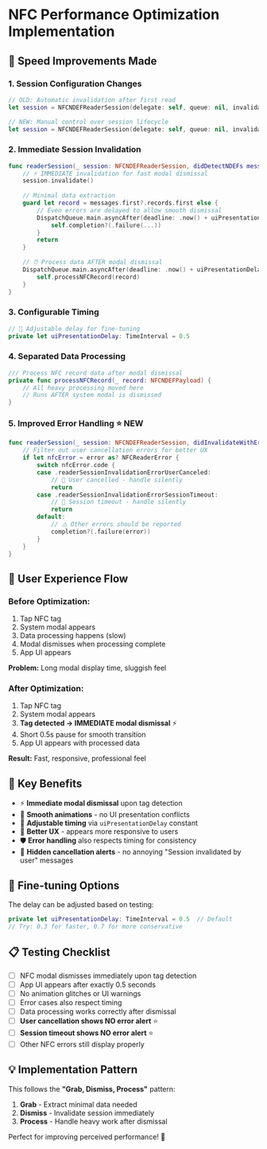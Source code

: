 # NFC Performance Optimization Implementation

## 🚀 **Speed Improvements Made**

### **1. Session Configuration Changes**
```swift
// OLD: Automatic invalidation after first read
let session = NFCNDEFReaderSession(delegate: self, queue: nil, invalidateAfterFirstRead: true)

// NEW: Manual control over session lifecycle
let session = NFCNDEFReaderSession(delegate: self, queue: nil, invalidateAfterFirstRead: false)
```

### **2. Immediate Session Invalidation**
```swift
func readerSession(_ session: NFCNDEFReaderSession, didDetectNDEFs messages: [NFCNDEFMessage]) {
    // ⚡ IMMEDIATE invalidation for fast modal dismissal
    session.invalidate()
    
    // Minimal data extraction
    guard let record = messages.first?.records.first else {
        // Even errors are delayed to allow smooth dismissal
        DispatchQueue.main.asyncAfter(deadline: .now() + uiPresentationDelay) {
            self.completion?(.failure(...))
        }
        return
    }
    
    // ⏰ Process data AFTER modal dismissal
    DispatchQueue.main.asyncAfter(deadline: .now() + uiPresentationDelay) {
        self.processNFCRecord(record)
    }
}
```

### **3. Configurable Timing**
```swift
// 🔧 Adjustable delay for fine-tuning
private let uiPresentationDelay: TimeInterval = 0.5
```

### **4. Separated Data Processing**
```swift
/// Process NFC record data after modal dismissal
private func processNFCRecord(_ record: NFCNDEFPayload) {
    // All heavy processing moved here
    // Runs AFTER system modal is dismissed
}
```

### **5. Improved Error Handling** ⭐ **NEW**
```swift
func readerSession(_ session: NFCNDEFReaderSession, didInvalidateWithError error: Error) {
    // Filter out user cancellation errors for better UX
    if let nfcError = error as? NFCReaderError {
        switch nfcError.code {
        case .readerSessionInvalidationErrorUserCanceled:
            // 🚫 User cancelled - handle silently
            return
        case .readerSessionInvalidationErrorSessionTimeout:
            // 🚫 Session timeout - handle silently  
            return
        default:
            // ⚠️ Other errors should be reported
            completion?(.failure(error))
        }
    }
}
```

## 📱 **User Experience Flow**

### **Before Optimization:**
1. Tap NFC tag
2. System modal appears
3. Data processing happens (slow)
4. Modal dismisses when processing complete
5. App UI appears

**Problem:** Long modal display time, sluggish feel

### **After Optimization:**
1. Tap NFC tag
2. System modal appears
3. **Tag detected → IMMEDIATE modal dismissal** ⚡
4. Short 0.5s pause for smooth transition
5. App UI appears with processed data

**Result:** Fast, responsive, professional feel

## 🎯 **Key Benefits**

- ⚡ **Immediate modal dismissal** upon tag detection
- 🎨 **Smooth animations** - no UI presentation conflicts
- 🔧 **Adjustable timing** via `uiPresentationDelay` constant
- 📱 **Better UX** - appears more responsive to users
- 🛡️ **Error handling** also respects timing for consistency
- 🚫 **Hidden cancellation alerts** - no annoying "Session invalidated by user" messages

## 🔧 **Fine-tuning Options**

The delay can be adjusted based on testing:
```swift
private let uiPresentationDelay: TimeInterval = 0.5  // Default
// Try: 0.3 for faster, 0.7 for more conservative
```

## 📋 **Testing Checklist**

- [ ] NFC modal dismisses immediately upon tag detection
- [ ] App UI appears after exactly 0.5 seconds
- [ ] No animation glitches or UI warnings
- [ ] Error cases also respect timing
- [ ] Data processing works correctly after dismissal
- [ ] **User cancellation shows NO error alert** ⭐
- [ ] **Session timeout shows NO error alert** ⭐
- [ ] Other NFC errors still display properly

## 💡 **Implementation Pattern**

This follows the **"Grab, Dismiss, Process"** pattern:
1. **Grab** - Extract minimal data needed
2. **Dismiss** - Invalidate session immediately  
3. **Process** - Handle heavy work after dismissal

Perfect for improving perceived performance! 🎉
